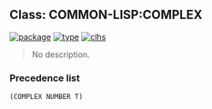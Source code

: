 ## Class: COMMON-LISP:COMPLEX
[![package](https://img.shields.io/badge/Package-COMMON--LISP-5f9ea0.svg?style=social&colorA=999999)](../) [![type](https://img.shields.io/badge/Type-Class-5f9ea0.svg?style=social&colorA=999999)](../#class) [![clhs](https://img.shields.io/badge/CLHS-COMPLEX-5f9ea0.svg?style=social&colorA=999999)](http://www.lispworks.com/documentation/HyperSpec/Body/a_comple.htm) 

> No description.

### Precedence list
```
(COMPLEX NUMBER T)
```
